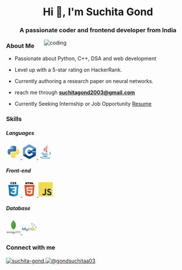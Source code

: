 <h1 align="center">Hi 👋, I'm Suchita Gond</h1>
<h3 align="center">A passionate coder and frontend developer from India</h3>

<img align="right" alt="coding" width="400" src="https://camo.githubusercontent.com/7de37139d0b4c1ce40865e799b446c0e963a3dd8fb68d239707237c40604fa3d/68747470733a2f2f63646e2e6472696262626c652e636f6d2f75736572732f3733303730332f73637265656e73686f74732f363538313234332f6176656e746f2e676966">

<!--<p align="left"> 
<img src="https://komarev.com/ghpvc/?username=suchitagond&label=Profile%20views&color=0e75b6&style=flat" alt="suchitagond" /> 
</p>-->

<h3>About Me</h3>

<!-- - Frequently I write articles on [GeeksforGeeks](https://www.geeksforgeeks.org/)-->

- Passionate about Python, C++, DSA and web development
  
- Level up with a 5-star rating on HackerRank.
  
- Currently authoring a research paper on neural networks.
  
- reach me through **suchitagond2003@gmail.com**

- Currently Seeking Internship or Job Opportunity  [Resume](https://drive.google.com/file/d/1xfAJGr6QM4sPvuu9IzvJGfaVs29VmwyK/view?usp=drivesdk)

<!-- - ⚡ Fun fact **I can solve a Rubik's cube in under three minutes! 🎲✨**-->


<h3 align="left">Skills</h3>
<p align="left">
  <h5>Languages</h5>
<a href="https://www.python.org" target="_blank" rel="noreferrer">
    <img src="https://raw.githubusercontent.com/devicons/devicon/master/icons/python/python-original.svg" alt="python" width="40" height="40"/>
</a>
 <a href="https://www.w3schools.com/cpp/" target="_blank" rel="noreferrer"> 
   <img src="https://raw.githubusercontent.com/devicons/devicon/master/icons/cplusplus/cplusplus-original.svg" alt="cplusplus" width="40" height="40"/> 
 </a>
  <a href="https://www.java.com" target="_blank" rel="noreferrer"> 
    <img src="https://raw.githubusercontent.com/devicons/devicon/master/icons/java/java-original.svg" alt="java" width="40" height="40"/> 
  </a>

<h5>Front-end</h5>
<a href="https://www.w3schools.com/css/" target="_blank" rel="noreferrer"> 
  <img src="https://raw.githubusercontent.com/devicons/devicon/master/icons/css3/css3-original-wordmark.svg" alt="css3" width="40" height="40"/> 
</a>
<a href="https://www.w3.org/html/" target="_blank" rel="noreferrer"> 
  <img src="https://raw.githubusercontent.com/devicons/devicon/master/icons/html5/html5-original-wordmark.svg" alt="html5" width="40" height="40"/>
</a> 
<a href="https://developer.mozilla.org/en-US/docs/Web/JavaScript" target="_blank" rel="noreferrer"> 
  <img src="https://raw.githubusercontent.com/devicons/devicon/master/icons/javascript/javascript-original.svg" alt="javascript" width="40" height="40"/> 
</a>

<h5>Database</h5>
<a href="https://www.mongodb.com/" target="_blank" rel="noreferrer">
  <img src="https://raw.githubusercontent.com/devicons/devicon/master/icons/mongodb/mongodb-original-wordmark.svg" alt="mongodb" width="40" height="40"/> 
</a>
<a href="https://www.mysql.com/" target="_blank" rel="noreferrer"> 
  <img src="https://raw.githubusercontent.com/devicons/devicon/master/icons/mysql/mysql-original-wordmark.svg" alt="mysql" width="40" height="40"/> 
</a> 

 <!-- <h5>Tools</h5>
  <a href="https://getbootstrap.com" target="_blank" rel="noreferrer"> 
    <img src="https://raw.githubusercontent.com/devicons/devicon/master/icons/bootstrap/bootstrap-plain-wordmark.svg" alt="bootstrap" width="40" height="40"/> 
  </a>
  <a href="https://www.figma.com/" target="_blank" rel="noreferrer">
    <img src="https://www.vectorlogo.zone/logos/figma/figma-icon.svg" alt="figma" width="40" height="40"/> 
  </a> 
  <a href="https://git-scm.com/" target="_blank" rel="noreferrer">
    <img src="https://www.vectorlogo.zone/logos/git-scm/git-scm-icon.svg" alt="git" width="40" height="40"/> 
  </a>
  --> 
</p>

<h3 align="left">Connect with me</h3>
<p align="left">
<a href="https://linkedin.com/in/suchita-gond" target="blank">
  <img align="center" src="https://raw.githubusercontent.com/rahuldkjain/github-profile-readme-generator/master/src/images/icons/Social/linked-in-alt.svg" alt="suchita-gond" height="25" width="25" />
</a>

<a href="https://www.hackerrank.com/@gondsuchitaa03" target="blank">
  <img align="center" src="https://raw.githubusercontent.com/rahuldkjain/github-profile-readme-generator/master/src/images/icons/Social/hackerrank.svg" alt="@gondsuchitaa03" height="25" width="25" />
</a>
<!--<a href="https://www.codechef.com/users/suchita_20" target="blank">
  <img align="center" src="https://cdn.jsdelivr.net/npm/simple-icons@3.1.0/icons/codechef.svg" alt="suchita_20" height="30" width="40" />
</a>-->
<!--<a href="https://www.leetcode.com/suchitagond" target="blank">
  <img align="center" src="https://raw.githubusercontent.com/rahuldkjain/github-profile-readme-generator/master/src/images/icons/Social/leet-code.svg" alt="suchitagond" height="25" width="25" />
</a>-->
</p>

<!--<p><img align="center" src="https://github-readme-stats.vercel.app/api/top-langs?username=suchitagond&show_icons=true&locale=en&layout=compact" alt="suchitagond" /></p>-->

<!--<p><img align="center" src="https://github-readme-streak-stats.herokuapp.com/?user=suchitagond&" alt="suchitagond" /></p>-->
